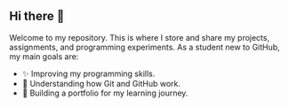 ## Hi there 👋

Welcome to my repository. This is where I store and share my projects, assignments, and programming experiments. As a student new to GitHub, my main goals are:

- ✨ Improving my programming skills.
- 🌱 Understanding how Git and GitHub work.
- 🚀 Building a portfolio for my learning journey.
